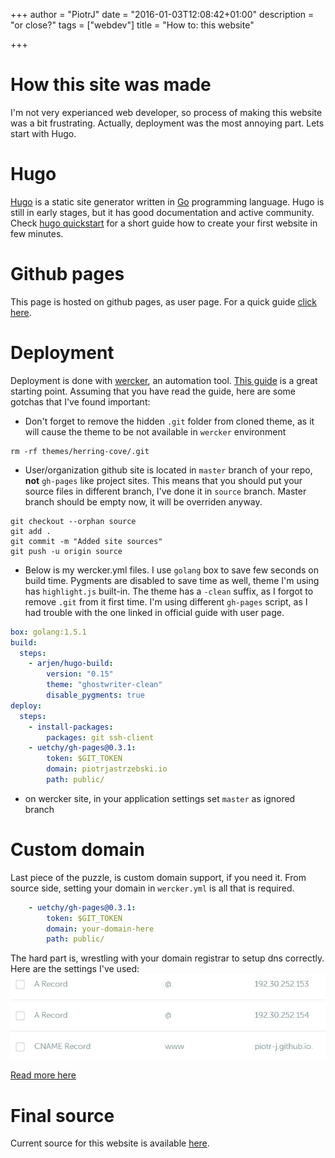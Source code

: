 +++
author = "PiotrJ"
date = "2016-01-03T12:08:42+01:00"
description = "or close?"
tags = ["webdev"]
title = "How to: this website"

+++

# How this site was made

I'm not very experianced web developer, so process of making this website was a bit frustrating. Actually, deployment was the most annoying part.
Lets start with Hugo.

# Hugo

[Hugo](https://gohugo.io/) is a static site generator written in [Go](https://golang.org/) programming language. Hugo is still in early stages, but it has good documentation and active community.
Check [hugo quickstart](https://gohugo.io/overview/quickstart/) for a short guide how to create your first website in few minutes.

# Github pages

This page is hosted on github pages, as user page. For a quick guide [click here](https://pages.github.com/).

# Deployment

Deployment is done with [wercker](http://wercker.com/), an automation tool. [This guide](https://gohugo.io/tutorials/automated-deployments/) is a great starting point.
Assuming that you have read the guide, here are some gotchas that I've found important:

- Don't forget to remove the hidden ```.git``` folder from cloned theme, as it will cause the theme to be not available in ```wercker``` environment
    
```git
rm -rf themes/herring-cove/.git
```

- User/organization github site is located in ```master``` branch of your repo, __not__ ```gh-pages``` like project sites. 
This means that you should put your source files in different branch, I've done it in ```source``` branch. Master branch should be empty now, it will be overriden anyway.

```git
git checkout --orphan source
git add .
git commit -m "Added site sources"
git push -u origin source
```

- Below is my wercker.yml files. I use ```golang``` box to save few seconds on build time. Pygments are disabled to save time as well, theme I'm using has ```highlight.js``` built-in.
The theme has a ```-clean``` suffix, as I forgot to remove ```.git``` from it first time. I'm using different ```gh-pages``` script, as I had trouble with the one linked in official guide 
with user page.

```yml
box: golang:1.5.1
build:
  steps:
    - arjen/hugo-build:
        version: "0.15"
        theme: "ghostwriter-clean"
        disable_pygments: true
deploy:
  steps:
    - install-packages:
        packages: git ssh-client
    - uetchy/gh-pages@0.3.1:
        token: $GIT_TOKEN
        domain: piotrjastrzebski.io
        path: public/
```

- on wercker site, in your application settings set ```master``` as ignored branch

# Custom domain

Last piece of the puzzle, is custom domain support, if you need it. From source side, setting your domain in ```wercker.yml``` is all that is required.

```yml
    - uetchy/gh-pages@0.3.1:
        token: $GIT_TOKEN
        domain: your-domain-here
        path: public/
```

The hard part is, wrestling with your domain registrar to setup dns correctly. Here are the settings I've used:
![dns](/img/dns.jpg)

[Read more here](https://help.github.com/articles/setting-up-a-custom-domain-with-github-pages/)

# Final source

Current source for this website is available [here](https://github.com/piotr-j/piotr-j.github.io).

